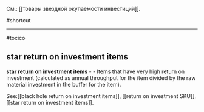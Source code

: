 См.: [[товары звездной окупаемости инвестиций]].

#shortcut




<hr/>

#tocico

## star return on investment items

<b>star return on investment items</b> -  - Items that have very high return on investment (calculated as annual throughput for the item divided by the raw material investment in the buffer for the item). 



See:[[black hole return on investment items]], [[return on investment SKU]], [[star return on investment items]].
